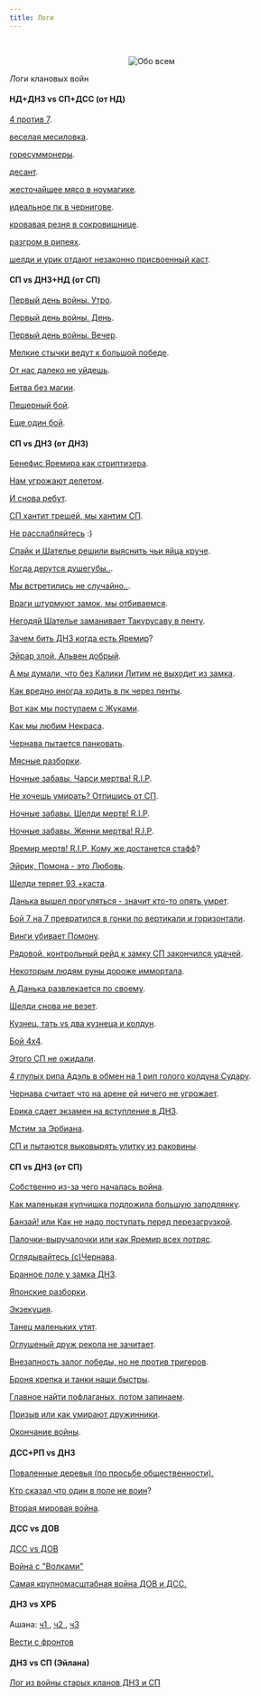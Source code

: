 ```yaml
---
title: Логи
---
```


&nbsp;

<p style='text-align: center'>
    <img src="/img/tit_about_all.gif" alt='Обо всем' />
</p>

<i class="letter letter-l">Л</i>оги клановых войн

#### НД+ДНЗ vs СП+ДСС (от НД)

<a href="/files/txtlogs/wars/ndvsspotnd1.txt" target='_blank'>4 против 7</a>.  

<a href="/files/txtlogs/wars/ndvsspotnd2.txt" target='_blank'>веселая месиловка</a>.  

<a href="/files/txtlogs/wars/ndvsspotnd3.txt" target='_blank'>горесуммонеры</a>.  

<a href="/files/txtlogs/wars/ndvsspotnd4.txt" target='_blank'>десант</a>.  

<a href="/files/txtlogs/wars/ndvsspotnd5.txt" target='_blank'>жесточайщее мясо в ноумагике</a>.  

<a href="/files/txtlogs/wars/ndvsspotnd6.txt" target='_blank'>идеальное пк в чернигове</a>.  

<a href="/files/txtlogs/wars/ndvsspotnd7.txt" target='_blank'>кровавая резня в сокровищнице</a>.  

<a href="/files/txtlogs/wars/ndvsspotnd8.txt" target='_blank'>разгром в рипеях</a>.  

<a href="/files/txtlogs/wars/ndvsspotnd9.txt" target='_blank'>шелди и урик отдают незаконно присвоенный каст</a>.  

#### СП vs ДНЗ+НД (от СП)

<a href="/files/txtlogs/wars/war26102003.txt" target='_blank'>Первый день войны. Утро</a>.  

<a href="/files/txtlogs/wars/war26102003-2.txt" target='_blank'>Первый день войны. День</a>.  

<a href="/files/txtlogs/wars/war26102003-3.txt" target='_blank'>Первый день войны. Вечер</a>.  

<a href="/files/txtlogs/wars/war27102003.txt" target='_blank'>Мелкие стычки ведут к большой победе</a>.  

<a href="/files/txtlogs/wars/war27102003-2.txt" target='_blank'>От нас далеко не уйдешь</a>.  

<a href="/files/txtlogs/wars/war29102003.txt" target='_blank'>Битва без магии</a>.  

<a href="/files/txtlogs/wars/war03112003.txt" target='_blank'>Пещерный бой</a>.  

<a href="/files/txtlogs/wars/war12112003.txt" target='_blank'>Еще один бой</a>.  

#### СП vs ДНЗ (от ДНЗ)

<a href="/files/txtlogs/wars/03-29summon.txt" target='_blank'>Бенефис Яремира как стриптизера</a>.  

<a href="/files/txtlogs/wars/03-30summon&group.txt" target='_blank'>Нам угрожают делетом</a>.  

<a href="/files/txtlogs/wars/03-31yasnecvet10sec.txt" target='_blank'>И снова ребут</a>.  

<a href="/files/txtlogs/wars/04-01group4x4.txt" target='_blank'>СП хантит трешей, мы хантим СП</a>.  

<a href="/files/txtlogs/wars/04-02farus.txt" target='_blank'>Не расслабляйтесь</a> :)

<a href="/files/txtlogs/wars/04-09duel_shatel_vs_spaik.txt" target='_blank'>Спайк и Шателье решили выяснить чьи яйца круче</a>.  

<a href="/files/txtlogs/wars/04-09nekras.txt" target='_blank'>Когда дерутся душегубы..</a>.  

<a href="/files/txtlogs/wars/04-11asmodian.txt" target='_blank'>Мы встретились не случайно..</a>.  

<a href="/files/txtlogs/wars/04-11group.txt" target='_blank'>Враги штурмуют замок, мы отбиваемся</a>.  

<a href="/files/txtlogs/wars/04-12takurusavu.txt" target='_blank'>Негодяй Шателье заманивает Такурусаву в пенту</a>.  

<a href="/files/txtlogs/wars/04-16group.txt" target='_blank'>Зачем бить ДНЗ когда есть Яремир</a>?  

<a href="/files/txtlogs/wars/04-17alven.txt" target='_blank'>Эйрар злой, Альвен добрый</a>.  

<a href="/files/txtlogs/wars/04-17litim.txt" target='_blank'>А мы думали, что без Калики Литим не выходит из замка</a>.  

<a href="/files/txtlogs/wars/04-18japan.txt" target='_blank'>Как вредно иногда ходить в пк через пенты</a>.  

<a href="/files/txtlogs/wars/04-19shrad.txt" target='_blank'>Вот как мы поступаем с Жуками</a>.  

<a href="/files/txtlogs/wars/04-21nekras.txt" target='_blank'>Как мы любим Некраса</a>.  

<a href="/files/txtlogs/wars/04-25chernava.txt" target='_blank'>Чернава пытается панковать</a>.  

<a href="/files/txtlogs/wars/04-25meat.txt" target='_blank'>Мясные разборки</a>.  

<a href="/files/txtlogs/wars/04-27charsi.txt" target='_blank'>Ночные забавы. Чарси мертва! R.I.P</a>.  

<a href="/files/txtlogs/wars/04-27kitast.txt" target='_blank'>Не хочешь умирать? Отпишись от СП</a>.  

<a href="/files/txtlogs/wars/04-27sheldi.txt" target='_blank'>Ночные забавы. Шелди мертв! R.I.P</a>.  

<a href="/files/txtlogs/wars/04-27zhenni.txt" target='_blank'>Ночные забавы. Женни мертва! R.I.P</a>.  

<a href="/files/txtlogs/wars/04-06yaremir.txt" target='_blank'>Яремир мертв! R.I.P. Кому же достанется стафф</a>?  

<a href="/files/txtlogs/wars/05-01pomona.txt" target='_blank'>Эйрик, Помона - это Любовь</a>.  

<a href="/files/txtlogs/wars/05-03sheldi.txt" target='_blank'>Шелди теряет 93 +каста</a>.  

<a href="/files/txtlogs/wars/05-04one_vs_all.txt" target='_blank'>Данька вышел прогуляться - значит кто-то опять умрет</a>.  

<a href="/files/txtlogs/wars/05-05group.txt" target='_blank'>Бой 7 на 7 превратился в гонки по вертикали и горизонтали</a>.  

<a href="/files/txtlogs/wars/05-16pomona.txt" target='_blank'>Винги убивает Помону</a>.  

<a href="/files/txtlogs/wars/05-17arlen_inakenty.txt" target='_blank'>Рядовой, контрольный рейд к замку СП закончился удачей</a>.  

<a href="/files/txtlogs/wars/05-18bespredel.txt" target='_blank'>Некоторым людям руны дороже иммортала</a>.  

<a href="/files/txtlogs/wars/05-19danka_ramsit.txt" target='_blank'>А Данька развлекается по своему</a>.  

<a href="/files/txtlogs/wars/05-20sheldi.txt" target='_blank'>Шелди снова не везет</a>.  

<a href="/files/txtlogs/wars/05-22shalt_zomire.txt" target='_blank'>Кузнец, тать vs два кузнеца и колдун</a>.  

<a href="/files/txtlogs/wars/05-23sp_rip.txt" target='_blank'>Бой 4х4</a>.  

<a href="/files/txtlogs/wars/05-24sheldi_lansi_solo.txt" target='_blank'>Этого СП не ожидали</a>.  

<a href="/files/txtlogs/wars/05-26adel4rip.txt" target='_blank'>4 глупых рипа Адэль в обмен на 1 рип голого колдуна Судару</a>.  

<a href="/files/txtlogs/wars/05-26chernava.txt" target='_blank'>Чернава считает что на арене ей ничего не угрожает</a>.  

<a href="/files/txtlogs/wars/05-26ekuma.txt" target='_blank'>Ерика сдает экзамен на вступление в ДНЗ</a>.  

<a href="/files/txtlogs/wars/05-26group.txt" target='_blank'>Мстим за Эрбиана</a>.  

<a href="/files/txtlogs/wars/05-27razvlekuha.txt" target='_blank'>СП и пытаются выковырять улитку из раковины</a>.  

#### СП vs ДНЗ (от СП)

<a href="/files/txtlogs/wars/spvsdnzintro.txt" target='_blank'>Собственно из-за чего началась война</a>.  

<a href="/files/txtlogs/wars/spvsdnz01-01.txt" target='_blank'>Как маленькая купчишка подложила большую заподлянку</a>.  

<a href="/files/txtlogs/wars/spvsdnz01-02.txt" target='_blank'>Банзай! или Как не надо поступать перед перезагрузкой</a>.  

<a href="/files/txtlogs/wars/spvsdnz01.txt" target='_blank'>Палочки-выручалочки или как Яремир всех потряс</a>.  

<a href="/files/txtlogs/wars/spvsdnz02.txt" target='_blank'>Оглядывайтесь (с)Чернава</a>.  

<a href="/files/txtlogs/wars/spvsdnz03.txt" target='_blank'>Бранное поле у замка ДНЗ</a>.  

<a href="/files/txtlogs/wars/spvsdnz04.txt" target='_blank'>Японские разборки</a>.  

<a href="/files/txtlogs/wars/spvsdnz05.txt" target='_blank'>Экзекуция</a>.  

<a href="/files/txtlogs/wars/spvsdnz06.txt" target='_blank'>Танец маленьких утят</a>.  

<a href="/files/txtlogs/wars/spvsdnz07.txt" target='_blank'>Оглушеный друж рекола не зачитает</a>.  

<a href="/files/txtlogs/wars/spvsdnz08.txt" target='_blank'>Внезапность залог победы, но не против тригеров</a>.  

<a href="/files/txtlogs/wars/spvsdnz09.txt" target='_blank'>Броня крепка и танки наши быстры</a>.  

<a href="/files/txtlogs/wars/spvsdnz10.txt" target='_blank'>Главное найти пофлаганых, потом запинаем</a>.  

<a href="/files/txtlogs/wars/spvsdnz11.txt" target='_blank'>Призыв или как умирают дружинники</a>.  

<a href="/files/txtlogs/wars/spvsdnzend.txt" target='_blank'>Окончание войны</a>.  

#### ДСС+РП vs ДНЗ

<a href="/files/txtlogs/dropped_trees.txt" target='_blank'>Поваленные деревья (по просьбе общественности).</a>  

<a href="/files/txtlogs/onewarrior.txt" target='_blank'>Кто сказал что один в поле не воин</a>?  

<a href="/files/txtlogs/secondwar1.txt" target='_blank'>Вторая мировая война</a>.  

#### ДСС vs ДОВ

<a href="/files/txtlogs/dss_dov.txt" target='_blank'>ДСС vs ДОВ</a>  

<a href="/files/txtlogs/rudimir.txt" target='_blank'>Война с "Волками"</a>  

<a href="/files/txtlogs/big_war.txt" target='_blank'>Самая крупномасштабная война ДОВ и ДСС.</a>  

#### ДНЗ vs ХРБ

Ашана: 
<a href="/files/txtlogs/1RED.txt" target='_blank'>ч1
<a>, 
<a href="/files/txtlogs/2RED.txt" target='_blank'>ч2
<a>, 
<a href="/files/txtlogs/3RED.txt" target='_blank'>ч3</a>  

<a href="/files/txtlogs/litana.txt" target='_blank'>Вести с фронтов</a>  

#### ДНЗ vs СП (Эйлана)

<a href="/files/txtlogs/dnz_vs_sp.txt" target='_blank'>Лог из войны старых кланов ДНЗ и СП</a>  
